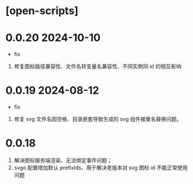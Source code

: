 # [open-scripts]

# 0.0.20 2024-10-10

- fix

1. 修复图标路径兼容性、文件名转变量名兼容性、不同实例同 id 的相互影响

# 0.0.19 2024-08-12

- fix

1. 修复 svg 文件名因空格、目录嵌套导致生成的 svg 组件被重名替换问题。

# 0.0.18

1. 解决图标服务端渲染，无法绑定事件问题；
2. svgo 配置增加默认 prefixIds，用于解决老版本对 svg 图标 id 不能正常使用问题
